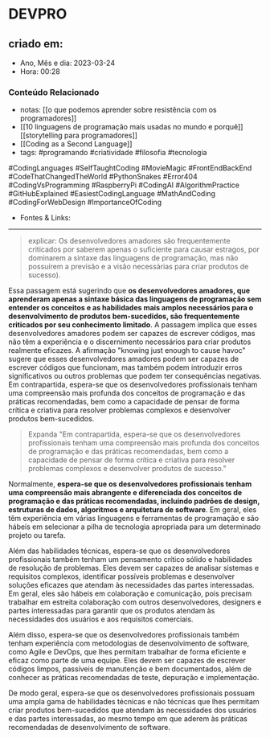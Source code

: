 # DEVPRO

## criado em: 
-  Ano, Mês e dia: 2023-03-24
- Hora: 00:28

### Conteúdo Relacionado
- notas: [[o que podemos aprender sobre resistência com os programadores]]
- [[10 linguagens de programação mais usadas no mundo e porquê]]
  [[storytelling para programadores]]
- [[Coding as a Second Language]]
- tags: #programando #criatividade #filosofia #tecnologia

#CodingLanguages #SelfTaughtCoding #MovieMagic #FrontEndBackEnd #CodeThatChangedTheWorld #PythonSnakes #Error404 #CodingVsProgramming #RaspberryPi #CodingAI #AlgorithmPractice #GitHubExplained #EasiestCodingLanguage #MathAndCoding #CodingForWebDesign #ImportanceOfCoding
- Fontes & Links: 
---

>explicar: Os desenvolvedores amadores são frequentemente criticados por saberem apenas o suficiente para causar estragos, por dominarem a sintaxe das linguagens de programação, mas não possuírem a previsão e a visão necessárias para criar produtos de sucesso).

Essa passagem está sugerindo que **os desenvolvedores amadores, que aprenderam apenas a sintaxe básica das linguagens de programação sem entender os conceitos e as habilidades mais amplos necessários para o desenvolvimento de produtos bem-sucedidos, são frequentemente criticados por seu conhecimento limitado**. A passagem implica que esses desenvolvedores amadores podem ser capazes de escrever códigos, mas não têm a experiência e o discernimento necessários para criar produtos realmente eficazes. A afirmação "knowing just enough to cause havoc" sugere que esses desenvolvedores amadores podem ser capazes de escrever códigos que funcionam, mas também podem introduzir erros significativos ou outros problemas que podem ter consequências negativas. Em contrapartida, espera-se que os desenvolvedores profissionais tenham uma compreensão mais profunda dos conceitos de programação e das práticas recomendadas, bem como a capacidade de pensar de forma crítica e criativa para resolver problemas complexos e desenvolver produtos bem-sucedidos.


>Expanda "Em contrapartida, espera-se que os desenvolvedores profissionais tenham uma compreensão mais profunda dos conceitos de programação e das práticas recomendadas, bem como a capacidade de pensar de forma crítica e criativa para resolver problemas complexos e desenvolver produtos de sucesso."

Normalmente, **espera-se que os desenvolvedores profissionais tenham uma compreensão mais abrangente e diferenciada dos conceitos de programação e das práticas recomendadas, incluindo padrões de design, estruturas de dados, algoritmos e arquitetura de software**. Em geral, eles têm experiência em várias linguagens e ferramentas de programação e são hábeis em selecionar a pilha de tecnologia apropriada para um determinado projeto ou tarefa.

Além das habilidades técnicas, espera-se que os desenvolvedores profissionais também tenham um pensamento crítico sólido e habilidades de resolução de problemas. Eles devem ser capazes de analisar sistemas e requisitos complexos, identificar possíveis problemas e desenvolver soluções eficazes que atendam às necessidades das partes interessadas. Em geral, eles são hábeis em colaboração e comunicação, pois precisam trabalhar em estreita colaboração com outros desenvolvedores, designers e partes interessadas para garantir que os produtos atendam às necessidades dos usuários e aos requisitos comerciais.

Além disso, espera-se que os desenvolvedores profissionais também tenham experiência com metodologias de desenvolvimento de software, como Agile e DevOps, que lhes permitam trabalhar de forma eficiente e eficaz como parte de uma equipe. Eles devem ser capazes de escrever códigos limpos, passíveis de manutenção e bem documentados, além de conhecer as práticas recomendadas de teste, depuração e implementação.

De modo geral, espera-se que os desenvolvedores profissionais possuam uma ampla gama de habilidades técnicas e não técnicas que lhes permitam criar produtos bem-sucedidos que atendam às necessidades dos usuários e das partes interessadas, ao mesmo tempo em que aderem às práticas recomendadas de desenvolvimento de software.